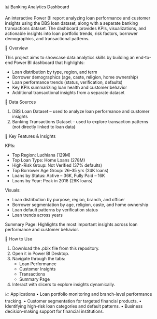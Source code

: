 📊 Banking Analytics Dashboard

An interactive Power BI report analyzing loan performance and customer insights using the DBS loan dataset, along with a separate banking transactions dataset. The dashboard provides KPIs, visualizations, and actionable insights into loan portfolio trends, risk factors, borrower demographics, and transactional patterns.

🔎 Overview

This project aims to showcase data analytics skills by building an end-to-end Power BI dashboard that highlights:

- Loan distribution by type, region, and term
- Borrower demographics (age, caste, religion, home ownership)
- Loan performance trends (status, verification, defaults)
- Key KPIs summarizing loan health and customer behavior
- Additional transactional insights from a separate dataset
 
📂 Data Sources
 1. DBS Loan Dataset – used to analyze loan performance and customer insights
 2. Banking Transactions Dataset – used to explore transaction patterns (not directly linked to loan data)
    
📌 Key Features & Insights

KPIs:

- Top Region: Ludhiana (129M)
- Top Loan Type: Home Loans (278M)
- High-Risk Group: Not Verified (37% defaults)
- Top Borrower Age Group: 26–35 yrs (24K loans)
- Loans by Status: Active – 36K, Fully Paid – 16K
- Loans by Year: Peak in 2018 (26K loans)
 
Visuals:

- Loan distribution by purpose, region, branch, and officer
- Borrower segmentation by age, religion, caste, and home ownership
- Loan default patterns by verification status
- Loan trends across years
 
Summary Page: Highlights the most important insights across loan performance and customer behavior.

🚀 How to Use
 1. Download the .pbix file from this repository.
 2. Open it in Power BI Desktop.
 3. Navigate through the tabs:
    - Loan Performance
    - Customer Insights
    - Transactions
    - Summary Page
4. Interact with slicers to explore insights dynamically.

📈 Applications
 • Loan portfolio monitoring and branch-level performance tracking.
 • Customer segmentation for targeted financial products.
 • Identifying high-risk loan categories and default patterns.
 • Business decision-making support for financial institutions.
